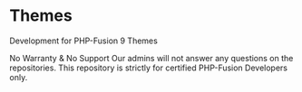 # Themes
Development for PHP-Fusion 9 Themes

No Warranty & No Support Our admins will not answer any questions on the repositories.
This repository is strictly for certified PHP-Fusion Developers only.
